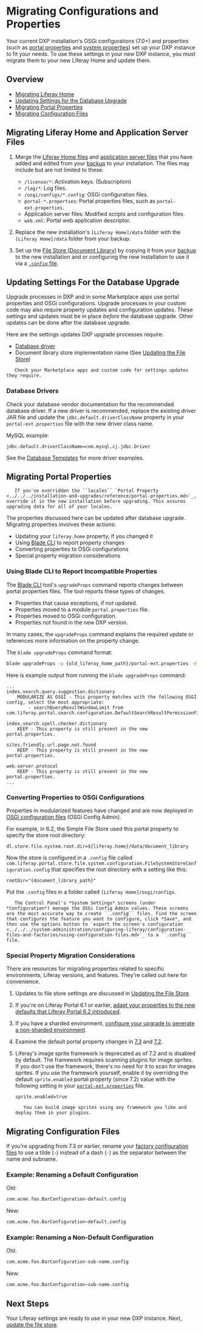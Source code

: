 # Migrating Configurations and Properties

Your current DXP installation's OSGi configurations (7.0+) and properties (such as [portal properties](../../reference/portal-properties.md) and [system properties](../../reference/system-properties.md)) set up your DXP instance to fit your needs. To use these settings in your new DXP instance, you must migrate them to your new Liferay Home and update them.

## Overview

* [Migrating Liferay Home](#migrating-liferay-home)
* [Updating Settings for the Database Upgrade](#updating-settings-used-by-the-database-upgrade)
* [Migrating Portal Properties](#migrating-portal-properties)
* [Migrating Configuration Files](#migrating-configuration-files)

## Migrating Liferay Home and Application Server Files

1. Merge the [Liferay Home files](../../maintaining-a-liferay-dxp-installation/backing-up.md#liferay-home) and [application server files](../../maintaining-a-liferay-dxp-installation/backing-up.md#application-server) that you have added and edited from your [backup](../../maintaining-a-liferay-dxp-installation/backing-up.md) to your installation. The files may include but are not limited to these:

    * `/license/*`: Activation keys. (Subscription)
    * `/log/*`: Log files.
    * `/osgi/configs/*.config`: OSGi configuration files.
    * `portal-*.properties`: Portal properties files, such as `portal-ext.properties`.
    * Application server files: Modified scripts and configuration files.
    * `web.xml`: Portal web application descriptor.

1. Replace the new installation's `[Liferay Home]/data` folder with the `[Liferay Home]/data` folder from your backup.

1. Set up the [File Store (Document Library)](../../../system-administration/file-storage/configuring-file-storage.md) by copying it from your [backup](../../maintaining-a-liferay-dxp-installation/backing-up.md) to the new installation and or configuring the new installation to use it via a [`.config` file](../../../system-administration/configuring-liferay/configuration-files-and-factories/using-configuration-files.md#creating-configuration-files).

## Updating Settings For the Database Upgrade

Upgrade processes in DXP and in some Marketplace apps use portal properties and OSGi configurations. Upgrade processes in your custom code may also require property updates and configuration updates. These settings and updates must be in place _before_ the database upgrade. Other updates can be done after the database upgrade.

Here are the settings updates DXP upgrade processes require:

* [Database driver](#database-drivers)
* Document library store implementation name (See [Updating the File Store](./updating-the-file-store.md#updating-the-store-implementation-class-name))

```important::
   Check your Marketplace apps and custom code for settings updates they require.
```

### Database Drivers

Check your database vendor documentation for the recommended database driver. If a new driver is recommended, replace the existing driver JAR file and update the `jdbc.default.driverClassName` property in your `portal-ext.properties` file with the new driver class name.

MySQL example:

```properties
jdbc.default.driverClassName=com.mysql.cj.jdbc.Driver
```

See the [Database Templates](../../reference/database-templates.md) for more driver examples.

## Migrating Portal Properties

```important::
   If you've overridden the ``locales`` `Portal Property <../../../installation-and-upgrades/reference/portal-properties.md>`_, override it in the new installation before upgrading. This assures upgrading data for all of your locales.
```

The properties discussed here can be updated after database upgrade. Migrating properties involves these actions:

* Updating your `liferay.home` property, if you changed it
* Using [Blade CLI](../../../developing-applications/tooling/blade-cli/installing-and-updating-blade-cli.md) to report property changes
* Converting properties to OSGi configurations
* Special property migration considerations

### Using Blade CLI to Report Incompatible Properties

The [Blade CLI](../../../developing-applications/tooling/blade-cli/installing-and-updating-blade-cli.md) tool's `upgradeProps` command reports changes between portal properties files. The tool reports these types of changes.

* Properties that cause exceptions, if not updated.
* Properties moved to a module `portal.properties` file.
* Properties moved to OSGi configuration.
* Properties not found in the new DXP version.

In many cases, the `upgradeProps` command explains the required update or references more information on the property change.

The `blade upgradeProps` command format:

```bash
blade upgradeProps -p {old_liferay_home_path}/portal-ext.properties -d {new_liferay_home_path}
```

Here is example output from running the `blade upgradeProps` command:

```
...
index.search.query.suggestion.dictionary
	MODULARIZE AS OSGI - This property matches with the following OSGI config, select the most appropriate:
		- searchQueryResultWindowLimit from com.liferay.portal.search.configuration.DefaultSearchResultPermissionFilterConfiguration

index.search.spell.checker.dictionary
	KEEP - This property is still present in the new portal.properties.

sites.friendly.url.page.not.found
	KEEP - This property is still present in the new portal.properties.

web.server.protocol
	KEEP - This property is still present in the new portal.properties.
...
```

### Converting Properties to OSGi Configurations

Properties in modularized features have changed and are now deployed in [OSGi configuration files](../../../system-administration/configuring-liferay/configuration-files-and-factories/using-configuration-files.md) (OSGi Config Admin).

For example, in 6.2, the Simple File Store used this portal property to specify the store root directory:

```properties
dl.store.file.system.root.dir=${liferay.home}/data/document_library
```

Now the store is configured in a `.config` file called `com.liferay.portal.store.file.system.configuration.FileSystemStoreConfiguration.config` that specifies the root directory with a setting like this:

```properties
rootDir="{document_library_path}"
```

Put the `.config` files in a folder called `[Liferay Home]/osgi/configs`.

```tip::
   The Control Panel's *System Settings* screens (under *Configuration*) manage the OSGi Config Admin values. These screens are the most accurate way to create ``.config`` files. Find the screen that configures the feature you want to configure, click *Save*, and then use the options button to `export the screen's configuration <../../../system-administration/configuring-liferay/configuration-files-and-factories/using-configuration-files.md>`_ to a ``.config`` file.
```

### Special Property Migration Considerations

There are resources for migrating properties related to specific environments, Liferay versions, and features. They're called out here for convenience.

1. Updates to file store settings are discussed in [Updating the File Store](./updating-the-file-store.md).

1. If you're on Liferay Portal 6.1 or earlier, [adapt your properties to the new defaults that Liferay Portal 6.2 introduced](https://help.liferay.com/hc/en-us/articles/360017903232-Upgrading-Liferay#review-the-liferay-62-properties-defaults).

1. If you have a sharded environment, [configure your upgrade to generate a non-sharded environment](../other-upgrade-scenarios/upgrading-a-sharded-environment.md).

1. Examine the default portal property changes in [7.3](../reference/default-setting-changes-in-7-3.md) and [7.2](../reference/default-setting-changes-in-7-2.md).

1. Liferay's image sprite framework is deprecated as of 7.2 and is disabled by default. The framework requires scanning plugins for image sprites. If you don't use the framework, there's no need for it to scan for images sprites. If you use the framework yourself, enable it by overriding the default `sprite.enabled` portal property (since 7.2) value with the following setting in your [`portal-ext.properties`](../../reference/portal-properties.md) file.

    ```properties
    sprite.enabled=true
    ```

   ```note::
      You can build image sprites using any framework you like and deploy them in your plugins.
   ```

## Migrating Configuration Files

If you're upgrading from 7.3 or earlier, rename your [factory configuration files](../../../system-administration/configuring-liferay/configuration-files-and-factories/using-factory-configuration.md) to use a tilde (`~`) instead of a dash (`-`) as the separator between the name and subname.

### Example: Renaming a Default Configuration

Old:

```bash
com.acme.foo.BarConfiguration-default.config
```

New:

```bash
com.acme.foo.BarConfiguration~default.config
```

### Example: Renaming a Non-Default Configuration

Old:

```bash
com.acme.foo.BarConfiguration-sub-name.config
```

New:

```bash
com.acme.foo.BarConfiguration~sub-name.config
```

## Next Steps

Your Liferay settings are ready to use in your new DXP instance. Next, [update the file store](./updating-the-file-store.md).
